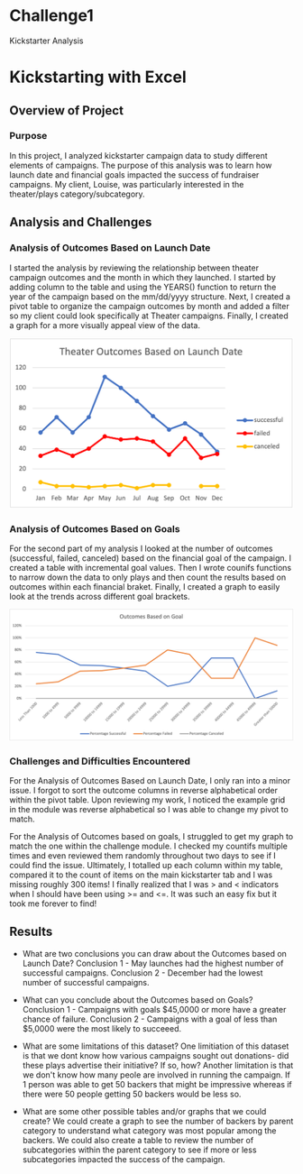 # Challenge1
Kickstarter Analysis

# Kickstarting with Excel

## Overview of Project

### Purpose
In this project, I analyzed kickstarter campaign data to study different elements of campaigns. The purpose of this analysis was to learn how launch date and financial goals impacted the success of fundraiser campaigns. My client, Louise, was particularly interested in the theater/plays category/subcategory. 

## Analysis and Challenges

### Analysis of Outcomes Based on Launch Date
I started the analysis by reviewing the relationship between theater campaign outcomes and the month in which they launched. I started by adding column to the table and using the YEARS() function to return the year of the campaign based on the mm/dd/yyyy structure. Next, I created a pivot table to organize the campaign outcomes by month and added a filter so my client could look specifically at Theater campaigns. Finally, I created a graph for a more visually appeal view of the data.

![Theater Campaign Outcomes Based on Launch Date](/Resources/Theater_Outcomes_vs_Launch.png)

### Analysis of Outcomes Based on Goals
For the second part of my analysis I looked at the number of outcomes (successful, failed, canceled) based on the financial goal of the campaign. I created a table with incremental goal values. Then I wrote counifs functions to narrow down the data to only plays and then count the results based on outcomes within each financial braket. Finally, I created a graph to easily look at the trends across different goal brackets. 

![Play Campaign Outcomes Based on Financial Goal](/Resources/Outcomes_vs_Goals.png)

### Challenges and Difficulties Encountered
For the Analysis of Outcomes Based on Launch Date, I only ran into a minor issue. I forgot to sort the outcome columns in reverse alphabetical order within the pivot table. Upon reviewing my work, I noticed the example grid in the module was reverse alphabetical so I was able to change my pivot to match. 

For the Analysis of Outcomes based on goals, I struggled to get my graph to match the one within the challenge module. I checked my countifs multiple times and even reviewed them randomly throughout two days to see if I could find the issue. Ultimately, I totalled up each column within my table, compared it to the count of items on the main kickstarter tab and I was missing roughly 300 items! I finally realized that I was > and < indicators when I should have been using >= and <=. It was such an easy fix but it took me forever to find!

## Results

- What are two conclusions you can draw about the Outcomes based on Launch Date?
Conclusion 1 - May launches had the highest number of successful campaigns.
Conclusion 2 - December had the lowest number of successful campaigns.

- What can you conclude about the Outcomes based on Goals?
Conclusion 1 - Campaigns with goals $45,0000 or more have a greater chance of failure. 
Conclusion 2 - Campaigns with a goal of less than $5,0000 were the most likely to succeeed. 

- What are some limitations of this dataset?
One limitiation of this dataset is that we dont know how various campaigns sought out donations- did these plays advertise their initiative? If so, how? Another limitation is that we don't know how many peole are involved in running the campaign. If 1 person was able to get 50 backers that might be impressive whereas if there were 50 people getting 50 backers would be less so. 

- What are some other possible tables and/or graphs that we could create?
We could create a graph to see the number of backers by parent category to understand what category was most popular among the backers. We could also create a table to review the number of subcategories within the parent category to see if more or less subcategories impacted the success of the campaign. 